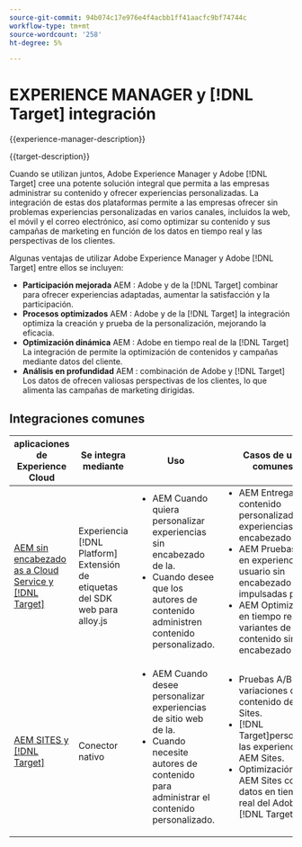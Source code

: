 ```yaml
---
source-git-commit: 94b074c17e976e4f4acbb1ff41aacfc9bf74744c
workflow-type: tm+mt
source-wordcount: '258'
ht-degree: 5%

---
```



# EXPERIENCE MANAGER y [!DNL Target] integración

{{experience-manager-description}}

{{target-description}}

Cuando se utilizan juntos, Adobe Experience Manager y Adobe [!DNL Target] cree una potente solución integral que permita a las empresas administrar su contenido y ofrecer experiencias personalizadas. La integración de estas dos plataformas permite a las empresas ofrecer sin problemas experiencias personalizadas en varios canales, incluidos la web, el móvil y el correo electrónico, así como optimizar su contenido y sus campañas de marketing en función de los datos en tiempo real y las perspectivas de los clientes.

Algunas ventajas de utilizar Adobe Experience Manager y Adobe [!DNL Target] entre ellos se incluyen:

+ **Participación mejorada** AEM : Adobe y de la [!DNL Target] combinar para ofrecer experiencias adaptadas, aumentar la satisfacción y la participación.
+ **Procesos optimizados** AEM : Adobe y de la [!DNL Target] la integración optimiza la creación y prueba de la personalización, mejorando la eficacia.
+ **Optimización dinámica** AEM : Adobe en tiempo real de la [!DNL Target] La integración de permite la optimización de contenidos y campañas mediante datos del cliente.
+ **Análisis en profundidad** AEM : combinación de Adobe y [!DNL Target] Los datos de ofrecen valiosas perspectivas de los clientes, lo que alimenta las campañas de marketing dirigidas.

## Integraciones comunes

<table>
    <thead>
        <tr>
            <th>aplicaciones de Experience Cloud</th>
            <th>Se integra mediante</th>
            <th>Uso</th>
            <th>Casos de uso comunes</th>
        </tr>
    </thead>
    <tbody>
        <tr>
            <td><a href="https://experienceleague.adobe.com/docs/experience-manager-learn/cloud-service/integrations/target.html" target="_blank" rel="noreferrer">AEM sin encabezado as a Cloud Service y [!DNL Target]</a></td>
            <td>Experiencia [!DNL Platform] Extensión de etiquetas del SDK web para alloy.js</td>
            <td>
              <ul style="margin-top: 0;">
                <li>AEM Cuando quiera personalizar experiencias sin encabezado de la.</li>
                <li>Cuando desee que los autores de contenido administren contenido personalizado.</li>
              </ul>
            </td>
            <td>
                <ul style="margin-top: 0;">
                  <li>AEM Entrega de contenido personalizado para experiencias sin encabezado de la.</li>
                  <li>AEM Pruebas A/B en experiencias de usuario sin encabezado impulsadas por la.</li>
                  <li>AEM Optimización en tiempo real de variantes de contenido sin encabezado de la.</li>
                </ul>
            </td>
        </tr>
        <tr>
            <td><a href="https://experienceleague.adobe.com/docs/experience-manager-learn/sites/integrations/target/overview.html?lang=es" target="_blank" rel="noreferrer">AEM SITES y [!DNL Target]</a></td>
            <td>Conector nativo</td>
            <td>
                <ul style="margin-top: 0;">
                    <li>AEM Cuando desee personalizar experiencias de sitio web de la.</li>
                    <li>Cuando necesite autores de contenido para administrar el contenido personalizado.</li>
                </ul>
            </td>
            <td>
              <ul style="margin-top: 0;">
                <li>Pruebas A/B para variaciones de contenido de AEM Sites.</li>
                <li>[!DNL Target]personalizar las experiencias de AEM Sites.</li>
                <li>Optimización de AEM Sites con datos en tiempo real del Adobe [!DNL Target].</li>
              </ul>
            </td>
        </tr>
    </tbody>          
</table>
